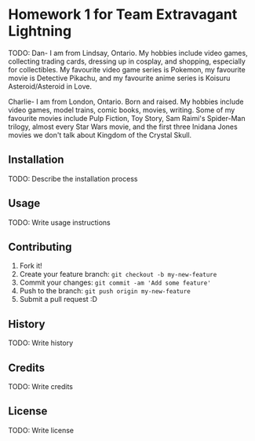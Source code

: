 # Homework 1 for Team Extravagant Lightning

TODO:
Dan- I am from Lindsay, Ontario. My hobbies include video games, collecting trading cards, dressing up in cosplay, and shopping, especially for collectibles. My favourite video game series is Pokemon, my favourite movie is Detective Pikachu, and my favourite anime series is Koisuru Asteroid/Asteroid in Love. 

Charlie- I am from London, Ontario. Born and raised. My hobbies include video games, model trains, comic books, movies, writing. Some of my favourite movies include Pulp Fiction, Toy Story, Sam Raimi's Spider-Man trilogy, almost every Star Wars movie, and the first three Inidana Jones movies we don't talk about Kingdom of the Crystal Skull. 

## Installation

TODO: Describe the installation process

## Usage

TODO: Write usage instructions

## Contributing

1. Fork it!
2. Create your feature branch: `git checkout -b my-new-feature`
3. Commit your changes: `git commit -am 'Add some feature'`
4. Push to the branch: `git push origin my-new-feature`
5. Submit a pull request :D

## History

TODO: Write history

## Credits

TODO: Write credits

## License

TODO: Write license
